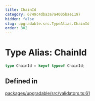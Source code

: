 ```yaml
---
title: ChainId
category: 6749c4dba3a7a4005bae1197
hidden: false
slug: upgradable.src.TypeAlias.ChainId
order: 302
---
```


# Type Alias: ChainId

```ts
type ChainId = keyof typeof ChainId;
```

## Defined in

[packages/upgradable/src/validators.ts:61](https://github.com/zkcloudworker/minatokens-lib/blob/main/packages/upgradable/src/validators.ts#L61)
